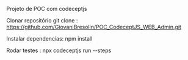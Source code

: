 Projeto de POC com codeceptjs

Clonar repositório git clone : https://github.com/GiovaniBresolin/POC_CodeceptJS_WEB_Admin.git

Instalar dependencias: npm install

Rodar testes : npx codeceptjs run --steps

